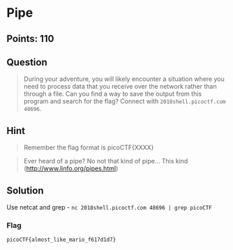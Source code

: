 # Pipe

## Points: 110

## Question 
  > During your adventure, you will likely encounter a situation where you need to process data that you receive over the network rather than through a file. Can you find a way to save the output from this program and search for the flag? Connect with `2018shell.picoctf.com 48696`.
## Hint
  > Remember the flag format is picoCTF{XXXX}
  
  > Ever heard of a pipe? No not that kind of pipe... This kind (http://www.linfo.org/pipes.html)

## Solution
 Use netcat and grep - `nc 2018shell.picoctf.com 48696 | grep picoCTF`
### Flag
`picoCTF{almost_like_mario_f617d1d7}`
